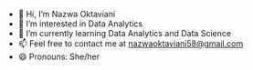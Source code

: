 - 👋 Hi, I’m Nazwa Oktaviani
- 👀 I’m interested in Data Analytics
- 🌱 I’m currently learning Data Analytics and Data Science
- 📫 Feel free to contact me at nazwaoktaviani58@gmail.com
- 😄 Pronouns: She/her

<!---
nazwaoktaviani02/nazwaoktaviani02 is a ✨ special ✨ repository because its `README.md` (this file) appears on your GitHub profile.
You can click the Preview link to take a look at your changes.
--->
